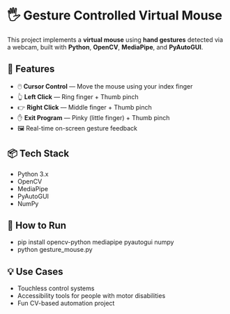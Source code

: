 # 🖐️ Gesture Controlled Virtual Mouse

This project implements a **virtual mouse** using **hand gestures** detected via a webcam, built with **Python**, **OpenCV**, **MediaPipe**, and **PyAutoGUI**.

## 🔧 Features

* 🖱️ **Cursor Control** — Move the mouse using your index finger
* 👆 **Left Click** — Ring finger + Thumb pinch
* 👉 **Right Click** — Middle finger + Thumb pinch
* ✋ **Exit Program** — Pinky (little finger) + Thumb pinch
* 🖼️ Real-time on-screen gesture feedback

## 📦 Tech Stack

* Python 3.x
* OpenCV
* MediaPipe
* PyAutoGUI
* NumPy

## 🚀 How to Run

* pip install opencv-python mediapipe pyautogui numpy
* python gesture_mouse.py

## 💡 Use Cases

* Touchless control systems
* Accessibility tools for people with motor disabilities
* Fun CV-based automation project


